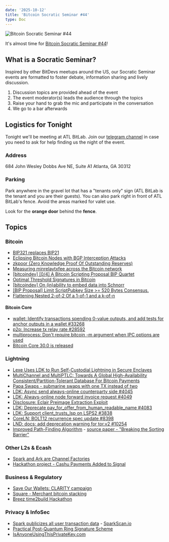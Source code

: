 ```yaml
---
date: '2025-10-12'
title: 'Bitcoin Socratic Seminar #44'
type: Doc
---
```


![Bitcoin Socratic Seminar #44](/bitcoin-socratic-seminar-44.jpg)

It's almost time for <a href="https://www.meetup.com/atlantabitdevs/">Bitcoin Socratic Seminar #44</a>!

## What is a Socratic Seminar?

Inspired by other BitDevs meetups around the US, our Socratic Seminar events are formatted to foster debate, information sharing and lively discussion.

1. Discussion topics are provided ahead of the event
2. The event moderator(s) leads the audience through the topics
3. Raise your hand to grab the mic and participate in the conversation
4. We go to a bar afterwards

## Logistics for Tonight

Tonight we'll be meeting at ATL BitLab. Join our <a href="https://atlantabitdevs.org/telegram/" target="_blank">telegram channel</a> in case you need to ask for help finding us the night of the event.

### Address

684 John Wesley Dobbs Ave NE,
Suite A1
Atlanta, GA 30312

### Parking

Park anywhere in the gravel lot that has a "tenants only" sign (ATL BitLab is the tenant and you are their guests). You can also park right in front of ATL BitLab's fence. Avoid the areas marked for valet use.

Look for the **orange door** behind the **fence**.

## Topics

### Bitcoin

- [BIP321 replaces BIP21](https://x.com/TheBlueMatt/status/1970612483867255173)
- [Eclipsing Bitcoin Nodes with BGP Interception Attacks](https://delvingbitcoin.org/t/eclipsing-bitcoin-nodes-with-bgp-interception-attacks/1965)
- [zkpoor (Zero Knowledge Proof Of Outstanding Reserves)](https://github.com/AbdelStark/zkpoor)
- [Measuring minrelaytxfee across the Bitcoin network](https://delvingbitcoin.org/t/measuring-minrelaytxfee-across-the-bitcoin-network/1989)
- [[bitcoindev] [0/4] A Bitcoin Scripting Proposal BIP Quartet](https://gnusha.org/pi/bitcoindev/877bxknwk6.fsf@rustcorp.com.au/)
- [Optimal Threshold Signatures in Bitcoin](https://delvingbitcoin.org/t/optimal-threshold-signatures-in-bitcoin/2023)
- [[bitcoindev] On (in)ability to embed data into Schnorr](https://gnusha.org/pi/bitcoindev/0f6c92cc-e922-4d9f-9fdf-69384dcc4086n@googlegroups.com/)
- [[BIP Proposal] Limit ScriptPubkey Size >= 520 Bytes Consensus.](https://groups.google.com/g/bitcoindev/c/YO8ZwnG_ISs)
- [Flattening Nested 2-of-2 Of a 1-of-1 and a k-of-n](https://delvingbitcoin.org/t/flattening-nested-2-of-2-of-a-1-of-1-and-a-k-of-n/2018#:~:text=Statechain%20BS%20can%20have%20its%20security%20%E2%80%9Cimproved%E2%80%9D%20by%20having%20the%20statechain%20operator%20be%20a%20k%2Dof%2Dn%20with%20the%20current%20user%20being%20a%20priveleged%20single%20signer.)

#### Bitcoin Core

- [wallet: Identify transactions spending 0-value outputs, and add tests for anchor outputs in a wallet #33268](https://github.com/bitcoin/bitcoin/pull/33268)
- [p2p: Increase tx relay rate #28592](https://github.com/bitcoin/bitcoin/pull/28592)
- [multiprocess: Don't require bitcoin -m argument when IPC options are used](https://github.com/bitcoin/bitcoin/pull/33229)
- [Bitcoin Core 30.0 is released](https://bitcoincore.org/en/releases/30.0/)

### Lightning

- [Lexe Uses LDK to Run Self-Custodial Lightning in Secure Enclaves](https://spiralbtc.substack.com/p/lexe-uses-ldk-to-run-self-custodial)
- [MultiChannel and MultiPTLC: Towards A Global High-Availability Consistent/Partition-Tolerant Database For Bitcoin Payments](https://delvingbitcoin.org/t/multichannel-and-multiptlc-towards-a-global-high-availability-consistent-partition-tolerant-database-for-bitcoin-payments/1983)
- [Papa Swaps - submarine swaps with one TX instead of two](https://github.com/supertestnet/papa-swap)
- [LDK: Async send always-online counterparty side #4045](https://github.com/lightningdevkit/rust-lightning/pull/4045)
- [LDK: Always-online node forward invoice request #4049](https://github.com/lightningdevkit/rust-lightning/issues/4049)
- [Disclosure: Eclair Preimage Extraction Exploit](https://delvingbitcoin.org/t/disclosure-eclair-preimage-extraction-exploit/2010)
- [LDK: Deprecate pay_for_offer_from_human_readable_name #4083](https://github.com/lightningdevkit/rust-lightning/pull/4083)
- [LDK: Support client_trusts_lsp on LSPS2 #3838](https://github.com/lightningdevkit/rust-lightning/pull/3838)
- [CoreLN: BOLT12 recurrence spec update #8398](https://github.com/ElementsProject/lightning/pull/8398)
- [LND: docs: add deprecation warning for tor.v2 #10254](https://github.com/lightningnetwork/lnd/pull/10254)
- [Improved Path-Finding Algorithm](https://arxiv.org/abs/2509.13448v1) - [source paper - "Breaking the Sorting Barrier"](https://arxiv.org/abs/2504.17033)

### Other L2s & Ecash

- [Spark and Ark are Channel Factories](https://bitcoinmagazine.com/print/ark-and-spark-the-channel-factories-print)
- [Hackathon project - Cashu Payments Added to Signal](https://www.youtube.com/live/Gl7g7Q1HGW8?si=3-0tG1KJYubqOOuy&t=7239)

### Business & Regulatory

- [Save Our Wallets: CLARITY campaign](https://x.com/btcpolicyorg/status/1971331972372066649)
- [Square - Merchant bitcoin stacking](https://x.com/milessuter/status/1975969260024496525)
- [Breez time2build Hackathon](https://www.time2build.dev/)

### Privacy & InfoSec

- [Spark publicizes all user transaction data](https://x.com/theinstagibbs/status/1975944960160465405) - [SparkScan.io](https://www.sparkscan.io/)
- [Practical Post-Quantum Ring Signature Scheme](https://eprint.iacr.org/2025/1680)
- [IsAnyoneUsingThisPrivateKey.com](https://x.com/TheAhmadOsman/status/1971471008478658567)
